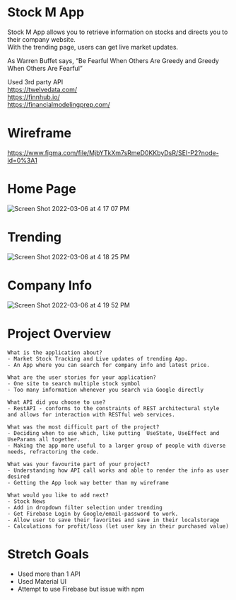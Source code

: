 # Stock M App

Stock M App allows you to retrieve information on stocks and directs you to
               their company website. <br/> With the trending page, users can get
                live market updates.

As Warren Buffet says, “Be Fearful When Others Are Greedy and Greedy When Others Are Fearful”

Used 3rd party API <br/>
https://twelvedata.com/<br/>
https://finnhub.io/<br/>
https://financialmodelingprep.com/<br/>


# Wireframe
https://www.figma.com/file/MjbYTkXm7sRmeD0KKbyDsR/SEI-P2?node-id=0%3A1



# Home Page
![Screen Shot 2022-03-06 at 4 17 07 PM](https://user-images.githubusercontent.com/93863129/156914991-5cee1c3f-d6de-45f7-a64a-9e9f2b22abcf.png)

# Trending
![Screen Shot 2022-03-06 at 4 18 25 PM](https://user-images.githubusercontent.com/93863129/156915024-86c47750-ed6d-4144-890b-595e24d37585.png)

# Company Info
![Screen Shot 2022-03-06 at 4 19 52 PM](https://user-images.githubusercontent.com/93863129/156915055-44eb1971-df8c-4acf-b5a3-77537d7b2ca9.png)

# Project Overview

    What is the application about? 
    - Market Stock Tracking and Live updates of trending App. 
    - An App where you can search for company info and latest price.
    
    What are the user stories for your application?
    - One site to search multiple stock symbol
    - Too many information whenever you search via Google directly
    
    What API did you choose to use?
    - RestAPI - conforms to the constraints of REST architectural style and allows for interaction with RESTful web services.
    
    What was the most difficult part of the project?
    - Deciding when to use which, like putting  UseState, UseEffect and UseParams all together.
    - Making the app more useful to a larger group of people with diverse needs, refractoring the code.
    
    What was your favourite part of your project?
    - Understanding how API call works and able to render the info as user desired
    - Getting the App look way better than my wireframe
    
    What would you like to add next?
    - Stock News
    - Add in dropdown filter selection under trending
    - Get Firebase Login by Google/email-password to work.
    - Allow user to save their favorites and save in their localstorage
    - Calculations for profit/loss (let user key in their purchased value)

# Stretch Goals
- Used more than 1 API
- Used Material UI
- Attempt to use Firebase but issue with npm

